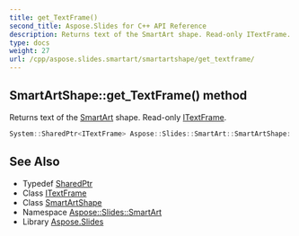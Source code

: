 ```yaml
---
title: get_TextFrame()
second_title: Aspose.Slides for C++ API Reference
description: Returns text of the SmartArt shape. Read-only ITextFrame.
type: docs
weight: 27
url: /cpp/aspose.slides.smartart/smartartshape/get_textframe/
---
```

## SmartArtShape::get_TextFrame() method


Returns text of the [SmartArt](../../smartart/) shape. Read-only [ITextFrame](../../../aspose.slides/itextframe/).

```cpp
System::SharedPtr<ITextFrame> Aspose::Slides::SmartArt::SmartArtShape::get_TextFrame() override
```

## See Also

* Typedef [SharedPtr](../../system/sharedptr/)
* Class [ITextFrame](../../aspose.slides/itextframe/)
* Class [SmartArtShape](./)
* Namespace [Aspose::Slides::SmartArt](../)
* Library [Aspose.Slides](../../)